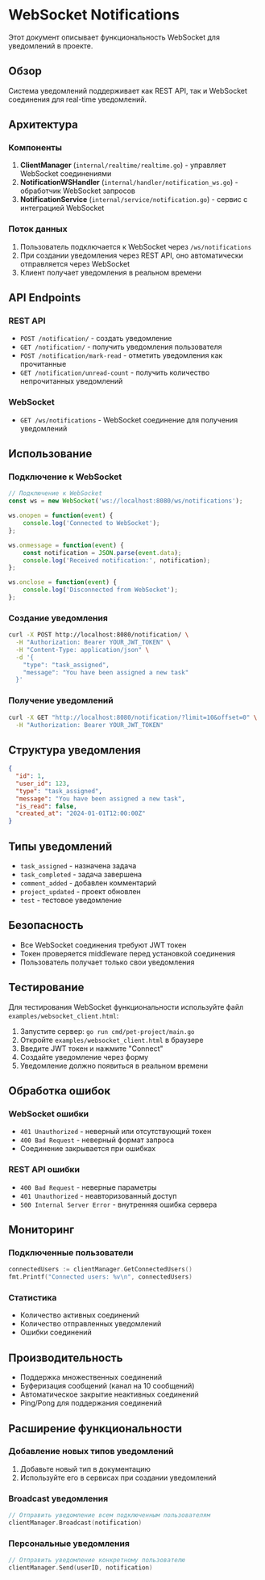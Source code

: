 # WebSocket Notifications

Этот документ описывает функциональность WebSocket для уведомлений в проекте.

## Обзор

Система уведомлений поддерживает как REST API, так и WebSocket соединения для real-time уведомлений.

## Архитектура

### Компоненты

1. **ClientManager** (`internal/realtime/realtime.go`) - управляет WebSocket соединениями
2. **NotificationWSHandler** (`internal/handler/notification_ws.go`) - обработчик WebSocket запросов
3. **NotificationService** (`internal/service/notification.go`) - сервис с интеграцией WebSocket

### Поток данных

1. Пользователь подключается к WebSocket через `/ws/notifications`
2. При создании уведомления через REST API, оно автоматически отправляется через WebSocket
3. Клиент получает уведомления в реальном времени

## API Endpoints

### REST API

- `POST /notification/` - создать уведомление
- `GET /notification/` - получить уведомления пользователя
- `POST /notification/mark-read` - отметить уведомления как прочитанные
- `GET /notification/unread-count` - получить количество непрочитанных уведомлений

### WebSocket

- `GET /ws/notifications` - WebSocket соединение для получения уведомлений

## Использование

### Подключение к WebSocket

```javascript
// Подключение к WebSocket
const ws = new WebSocket('ws://localhost:8080/ws/notifications');

ws.onopen = function(event) {
    console.log('Connected to WebSocket');
};

ws.onmessage = function(event) {
    const notification = JSON.parse(event.data);
    console.log('Received notification:', notification);
};

ws.onclose = function(event) {
    console.log('Disconnected from WebSocket');
};
```

### Создание уведомления

```bash
curl -X POST http://localhost:8080/notification/ \
  -H "Authorization: Bearer YOUR_JWT_TOKEN" \
  -H "Content-Type: application/json" \
  -d '{
    "type": "task_assigned",
    "message": "You have been assigned a new task"
  }'
```

### Получение уведомлений

```bash
curl -X GET "http://localhost:8080/notification/?limit=10&offset=0" \
  -H "Authorization: Bearer YOUR_JWT_TOKEN"
```

## Структура уведомления

```json
{
  "id": 1,
  "user_id": 123,
  "type": "task_assigned",
  "message": "You have been assigned a new task",
  "is_read": false,
  "created_at": "2024-01-01T12:00:00Z"
}
```

## Типы уведомлений

- `task_assigned` - назначена задача
- `task_completed` - задача завершена
- `comment_added` - добавлен комментарий
- `project_updated` - проект обновлен
- `test` - тестовое уведомление

## Безопасность

- Все WebSocket соединения требуют JWT токен
- Токен проверяется middleware перед установкой соединения
- Пользователь получает только свои уведомления

## Тестирование

Для тестирования WebSocket функциональности используйте файл `examples/websocket_client.html`:

1. Запустите сервер: `go run cmd/pet-project/main.go`
2. Откройте `examples/websocket_client.html` в браузере
3. Введите JWT токен и нажмите "Connect"
4. Создайте уведомление через форму
5. Уведомление должно появиться в реальном времени

## Обработка ошибок

### WebSocket ошибки

- `401 Unauthorized` - неверный или отсутствующий токен
- `400 Bad Request` - неверный формат запроса
- Соединение закрывается при ошибках

### REST API ошибки

- `400 Bad Request` - неверные параметры
- `401 Unauthorized` - неавторизованный доступ
- `500 Internal Server Error` - внутренняя ошибка сервера

## Мониторинг

### Подключенные пользователи

```go
connectedUsers := clientManager.GetConnectedUsers()
fmt.Printf("Connected users: %v\n", connectedUsers)
```

### Статистика

- Количество активных соединений
- Количество отправленных уведомлений
- Ошибки соединений

## Производительность

- Поддержка множественных соединений
- Буферизация сообщений (канал на 10 сообщений)
- Автоматическое закрытие неактивных соединений
- Ping/Pong для поддержания соединений

## Расширение функциональности

### Добавление новых типов уведомлений

1. Добавьте новый тип в документацию
2. Используйте его в сервисах при создании уведомлений

### Broadcast уведомления

```go
// Отправить уведомление всем подключенным пользователям
clientManager.Broadcast(notification)
```

### Персональные уведомления

```go
// Отправить уведомление конкретному пользователю
clientManager.Send(userID, notification)
``` 